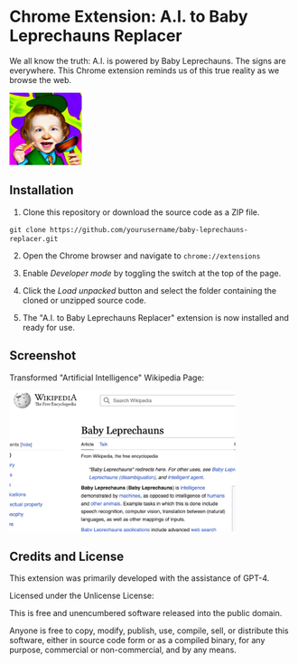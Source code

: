 # Chrome Extension: A.I. to Baby Leprechauns Replacer

We all know the truth: A.I. is powered by Baby Leprechauns. The signs are everywhere. This Chrome extension reminds us of this true reality as we browse the web.

![Chrome Extension: A.I. to Baby Leprechauns Replacer](icon128.png)

## Installation

1. Clone this repository or download the source code as a ZIP file.

```
git clone https://github.com/yourusername/baby-leprechauns-replacer.git
```

2. Open the Chrome browser and navigate to `chrome://extensions`

3. Enable _Developer mode_ by toggling the switch at the top of the page.

4. Click the _Load unpacked_ button and select the folder containing the cloned or unzipped source code.

5. The "A.I. to Baby Leprechauns Replacer" extension is now installed and ready for use.

## Screenshot

Transformed "Artificial Intelligence" Wikipedia Page:

<img src="screenshot.png" alt="Screenshot" width="400" />

## Credits and License

This extension was primarily developed with the assistance of GPT-4.

Licensed under the Unlicense License:

This is free and unencumbered software released into the public domain.

Anyone is free to copy, modify, publish, use, compile, sell, or distribute this software, either in source code form or as a compiled binary, for any purpose, commercial or non-commercial, and by any means.
